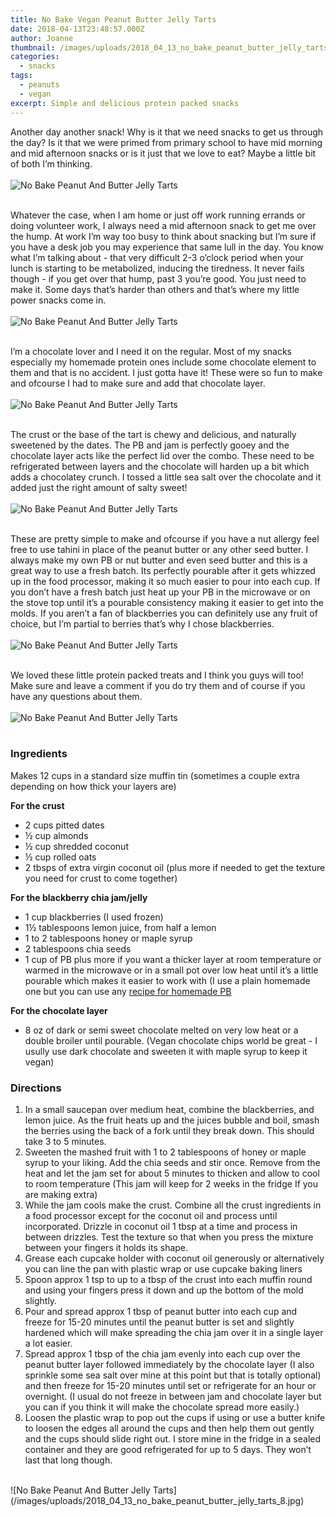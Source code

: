 ```yaml
---
title: No Bake Vegan Peanut Butter Jelly Tarts
date: 2018-04-13T23:48:57.000Z
author: Joanne
thumbnail: /images/uploads/2018_04_13_no_bake_peanut_butter_jelly_tarts_1.jpg
categories:
  - snacks
tags:
  - peanuts
  - vegan
excerpt: Simple and delicious protein packed snacks
---
```

Another day another snack! Why is it that we need snacks to get us through the day? Is it that we were primed from primary school to have mid morning and mid afternoon snacks or is it just that we love to eat? Maybe a little bit of both I’m thinking.
</br>
</br>
![No Bake Peanut And Butter Jelly Tarts](/images/uploads/2018_04_13_no_bake_peanut_butter_jelly_tarts_2.jpg)
</br>
</br>

Whatever the case, when I am home or just off work running errands or doing volunteer work, I always need a mid afternoon snack to get me over the hump. At work I’m way too busy to think about snacking but I’m sure if you have a desk job you may experience that same lull in the day. You know what I’m talking about - that very difficult 2-3 o’clock period when your lunch is starting to be metabolized, inducing the tiredness. It never fails though - if you get over that hump, past 3 you’re good.  You just need to make it. Some days that’s harder than others and that’s where my little power snacks come in.
</br>
</br>
![No Bake Peanut And Butter Jelly Tarts](/images/uploads/2018_04_13_no_bake_peanut_butter_jelly_tarts_3.jpg)
</br>
</br>

I’m a chocolate lover and I need it on the regular. Most of my snacks especially my homemade protein ones include some chocolate element to them and that is no accident.  I just gotta have it! These were so  fun to make and ofcourse I had to make sure and add that chocolate layer.
</br>
</br>
![No Bake Peanut And Butter Jelly Tarts](/images/uploads/2018_04_13_no_bake_peanut_butter_jelly_tarts_4.jpg)
</br>
</br>

The crust or the base of the tart is chewy and delicious, and naturally sweetened by the dates. The PB and jam is perfectly gooey and the chocolate layer acts like the perfect lid over the combo. These need to be refrigerated between layers and the chocolate will harden up a bit which adds a chocolatey crunch. I tossed a little sea salt over the chocolate and it added just the right amount of salty sweet! 
</br>
</br>
![No Bake Peanut And Butter Jelly Tarts](/images/uploads/2018_04_13_no_bake_peanut_butter_jelly_tarts_5.jpg)
</br>
</br>

These are pretty simple to make and ofcourse if you have a nut allergy feel free to use tahini in place of the peanut butter or any other seed butter.  I always make my own PB or nut butter and even seed butter and this is a great way to use a fresh batch. Its perfectly pourable after it gets whizzed up in the food processor, making it so much easier to pour into each cup. If you don’t have a fresh batch just heat up your PB in the microwave or on the stove top until it’s a pourable consistency making it easier to get into the molds. If you aren’t a fan of blackberries you can definitely use any fruit of choice, but I’m partial to berries that’s why I chose blackberries. 
</br>
</br>
![No Bake Peanut And Butter Jelly Tarts](/images/uploads/2018_04_13_no_bake_peanut_butter_jelly_tarts_6.jpg)
</br>
</br>

We loved these little protein packed treats and I think you guys will too! Make sure and leave a comment if you do try them and of course if you have any questions about them. 
</br>
</br>
![No Bake Peanut And Butter Jelly Tarts](/images/uploads/2018_04_13_no_bake_peanut_butter_jelly_tarts_7.jpg)
</br>
</br>

### Ingredients

Makes 12 cups in a standard size muffin tin (sometimes a couple extra depending on how thick your layers are) 

**For the crust**

* 2 cups pitted dates
* &frac12; cup almonds 
* &frac12; cup shredded coconut
* &frac12; cup rolled oats 
* 2 tbsps of extra virgin coconut oil (plus more if needed to get the texture you need for crust to come together)

**For the blackberry chia jam/jelly**

* 1 cup blackberries (I used frozen) 
* 1&frac12; tablespoons lemon juice, from half a lemon
* 1 to 2 tablespoons honey or maple syrup 
* 2 tablespoons chia seeds
* 1 cup of PB plus more if you want a thicker layer at room temperature or warmed in the microwave or in a small pot over low heat until it’s a little pourable which makes it easier to work with (I use a plain homemade one but you can use any <span class="highlight">[recipe for homemade PB](https://www.oliveandmango.com/how-to-make-the-creamiest-homemade-nut--seed-butter/)</span>

**For the chocolate layer**

* 8 oz of dark or semi sweet chocolate melted on very low heat or a double broiler until pourable. (Vegan chocolate chips world be great - I usully use dark chocolate and sweeten it with maple syrup to keep it vegan) 

### Directions

1. In a small saucepan over medium heat, combine the blackberries, and lemon juice. As the fruit heats up and the juices bubble and boil, smash the berries using the back of a fork until they break down. This should take 3 to 5 minutes.
2. Sweeten the mashed fruit with 1 to 2 tablespoons of honey or maple syrup to your liking. Add the chia seeds and stir once. Remove from the heat and let the jam set for about 5 minutes to thicken and allow to cool to room temperature (This jam will keep for 2 weeks in the fridge If you are making extra) 
3. While the jam cools make the crust. Combine all the crust ingredients in a food processor except for the coconut oil and process until incorporated. Drizzle in coconut oil 1 tbsp at a time and process in between drizzles. Test the texture so that when you press the mixture between your fingers it holds its shape. 
4. Grease each cupcake holder with coconut oil generously or alternatively you can line the pan with plastic wrap or use cupcake baking liners 
5. Spoon approx 1 tsp to up to a tbsp of the crust into each muffin round and using your fingers press it down and up the bottom of the mold slightly. 
6. Pour and spread approx 1 tbsp of peanut butter into each cup and freeze for 15-20 minutes until the peanut butter is set and slightly hardened which will make spreading the chia jam over it in a single layer a lot easier. 
7. Spread approx 1 tbsp of the chia jam evenly into each cup over the peanut butter layer followed immediately by the chocolate layer (I also sprinkle some sea salt over mine at this point but that is totally optional) and then freeze for 15-20 minutes until set or refrigerate for an hour or overnight. (I usual do not freeze in between jam and chocolate layer but you can if you think it will make the chocolate spread more easily.)
8. Loosen the plastic wrap to pop out the cups if using or use a butter knife to loosen the edges all around the cups and then help them out gently and the cups should slide right out. I store mine in the fridge in a sealed container and they are good refrigerated for up to 5 days. They won’t last that long though.

</br>
![No Bake Peanut And Butter Jelly Tarts](/images/uploads/2018_04_13_no_bake_peanut_butter_jelly_tarts_8.jpg)
